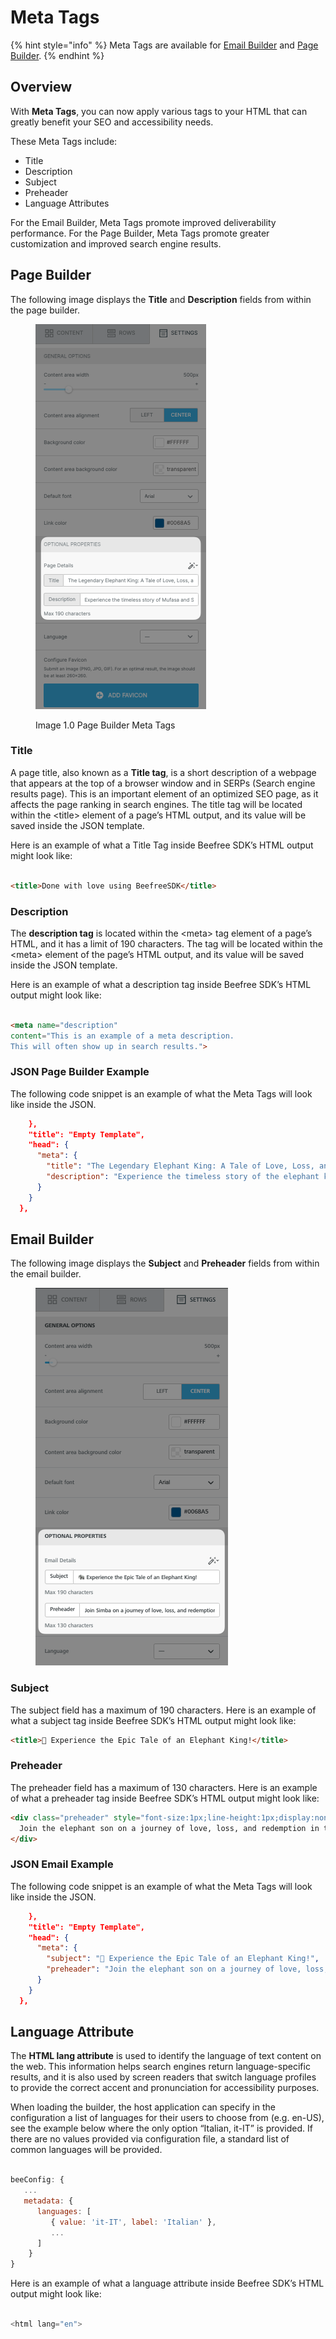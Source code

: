 # Meta Tags

{% hint style="info" %}
Meta Tags are available for [Email Builder](../email-builder.md) and [Page Builder](../page-builder/).
{% endhint %}

## Overview <a href="#overview" id="overview"></a>

With **Meta Tags**, you can now apply various tags to your HTML that can greatly benefit your SEO and accessibility needs.&#x20;

These Meta Tags include:

* Title
* Description
* Subject
* Preheader
* Language Attributes

For the Email Builder, Meta Tags promote improved deliverability performance. For the Page Builder, Meta Tags promote greater customization and improved search engine results.

## Page Builder

The following image displays the **Title** and **Description** fields from within the page builder.

<figure><img src="../.gitbook/assets/CleanShot 2024-01-30 at 18.49.13.png" alt=""><figcaption><p>Image 1.0 Page Builder Meta Tags</p></figcaption></figure>

### Title

A page title, also known as a **Title tag**, is a short description of a webpage that appears at the top of a browser window and in SERPs (Search engine results page). This is an important element of an optimized SEO page, as it affects the page ranking in search engines. The title tag will be located within the \<title> element of a page’s HTML output, and its value will be saved inside the JSON template.

Here is an example of what a Title Tag inside Beefree SDK’s HTML output might look like:

```html

<title>Done with love using BeefreeSDK</title>

```

### Description

The **description tag** is located within the \<meta> tag element of a page’s HTML, and it has a limit of 190 characters. The tag will be located within the \<meta> element of the page’s HTML output, and its value will be saved inside the JSON template.&#x20;

Here is an example of what a description tag inside Beefree SDK’s HTML output might look like:

```html

<meta name="description" 
content="This is an example of a meta description. 
This will often show up in search results.">

```

### JSON Page Builder Example

The following code snippet is an example of what the Meta Tags will look like inside the JSON.

```json
    },
    "title": "Empty Template",
    "head": {
      "meta": {
        "title": "The Legendary Elephant King: A Tale of Love, Loss, and Redemption",
        "description": "Experience the timeless story of the elephant king and elephant son as they navigate through tragedy, friendship, and destiny in the elephant kingdom."
      }
    }
  },
```

## Email Builder

The following image displays the **Subject** and **Preheader** fields from within the email builder.

<figure><img src="../.gitbook/assets/CleanShot 2024-01-30 at 19.22.52.png" alt=""><figcaption></figcaption></figure>

### Subject

The subject field has a maximum of 190 characters. Here is an example of what a subject tag inside Beefree SDK’s HTML output might look like:

```html
<title>🐘 Experience the Epic Tale of an Elephant King!</title>
```

### Preheader

The preheader field has a maximum of 130 characters. Here is an example of what a preheader tag inside Beefree SDK’s HTML output might look like:

```html
<div class="preheader" style="font-size:1px;line-height:1px;display:none;color:#fff;max-height:0;max-width:0;opacity:0;overflow:hidden">
  Join the elephant son on a journey of love, loss, and redemption in the animal kingdom. 🌍
</div>
```

### JSON Email Example

The following code snippet is an example of what the Meta Tags will look like inside the JSON.

```json
    },
    "title": "Empty Template",
    "head": {
      "meta": {
        "subject": "🐘 Experience the Epic Tale of an Elephant King!",
        "preheader": "Join the elephant son on a journey of love, loss, and redemption in the animal kingdom. 🌍"
      }
    }
  },
```

## Language Attribute <a href="#language-attribute" id="language-attribute"></a>

The **HTML lang attribute** is used to identify the language of text content on the web. This information helps search engines return language-specific results, and it is also used by screen readers that switch language profiles to provide the correct accent and pronunciation for accessibility purposes.

When loading the builder, the host application can specify in the configuration a list of languages for their users to choose from (e.g. en-US), see the example below where the only option “Italian, it-IT” is provided. If there are no values provided via configuration file, a standard list of common languages will be provided.

```javascript

beeConfig: {
   ...
   metadata: {
      languages: [
         { value: 'it-IT', label: 'Italian' },
         ...
      ]
    }
}

```

Here is an example of what a language attribute inside Beefree SDK’s HTML output might look like:

```javascript

<html lang="en">

```
